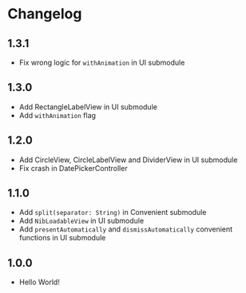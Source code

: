 # Changelog

## 1.3.1

- Fix wrong logic for `withAnimation` in UI submodule

## 1.3.0

- Add RectangleLabelView in UI submodule
- Add `withAnimation` flag

## 1.2.0

- Add CircleView, CircleLabelView and DividerView in UI submodule 
- Fix crash in DatePickerController

## 1.1.0

- Add `split(separator: String)` in Convenient submodule
- Add `NibLoadableView` in UI submodule
- Add `presentAutomatically` and `dismissAutomatically` convenient functions in UI submodule

## 1.0.0

- Hello World!
